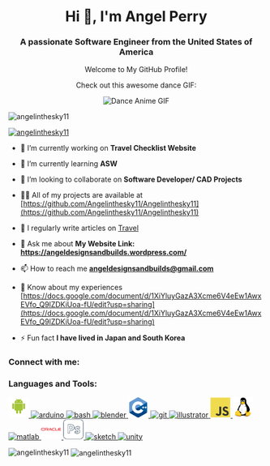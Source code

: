 <h1 align="center">Hi 👋, I'm Angel Perry</h1>
<h3 align="center">A passionate Software Engineer from the United States of America</h3>

<p align="center">  Welcome to My GitHub Profile!

<p align="center"> Check out this awesome dance GIF:

<p align="center">
  <img src="https://media1.tenor.com/m/xVgG9lsCy90AAAAd/dance-anime.gif" alt="Dance Anime GIF" />
</p>


<p align="left"> <img src="https://komarev.com/ghpvc/?username=angelinthesky11&label=Profile%20views&color=0e75b6&style=flat" alt="angelinthesky11" /> </p>

<p align="left"> <a href="https://github.com/ryo-ma/github-profile-trophy"><img src="https://github-profile-trophy.vercel.app/?username=angelinthesky11" alt="angelinthesky11" /></a> </p>

- 🔭 I’m currently working on **Travel Checklist Website**

- 🌱 I’m currently learning **ASW**

- 👯 I’m looking to collaborate on **Software Developer/ CAD Projects**

- 👨‍💻 All of my projects are available at [https://github.com/Angelinthesky11/Angelinthesky11](https://github.com/Angelinthesky11/Angelinthesky11)

- 📝 I regularly write articles on [Travel](Travel)

- 💬 Ask me about **My Website Link: https://angeldesignsandbuilds.wordpress.com/**

- 📫 How to reach me **angeldesignsandbuilds@gmail.com**

- 📄 Know about my experiences [https://docs.google.com/document/d/1XiYluyGazA3Xcme6V4eEw1AwxEVfo_Q9lZDKiUoa-fU/edit?usp=sharing](https://docs.google.com/document/d/1XiYluyGazA3Xcme6V4eEw1AwxEVfo_Q9lZDKiUoa-fU/edit?usp=sharing)

- ⚡ Fun fact **I have lived in Japan and South Korea**

<h3 align="left">Connect with me:</h3>
<p align="left">
</p>

<h3 align="left">Languages and Tools:</h3>
<p align="left"> <a href="https://developer.android.com" target="_blank" rel="noreferrer"> <img src="https://raw.githubusercontent.com/devicons/devicon/master/icons/android/android-original-wordmark.svg" alt="android" width="40" height="40"/> </a> <a href="https://www.arduino.cc/" target="_blank" rel="noreferrer"> <img src="https://cdn.worldvectorlogo.com/logos/arduino-1.svg" alt="arduino" width="40" height="40"/> </a> <a href="https://www.gnu.org/software/bash/" target="_blank" rel="noreferrer"> <img src="https://www.vectorlogo.zone/logos/gnu_bash/gnu_bash-icon.svg" alt="bash" width="40" height="40"/> </a> <a href="https://www.blender.org/" target="_blank" rel="noreferrer"> <img src="https://download.blender.org/branding/community/blender_community_badge_white.svg" alt="blender" width="40" height="40"/> </a> <a href="https://www.w3schools.com/cpp/" target="_blank" rel="noreferrer"> <img src="https://raw.githubusercontent.com/devicons/devicon/master/icons/cplusplus/cplusplus-original.svg" alt="cplusplus" width="40" height="40"/> </a> <a href="https://git-scm.com/" target="_blank" rel="noreferrer"> <img src="https://www.vectorlogo.zone/logos/git-scm/git-scm-icon.svg" alt="git" width="40" height="40"/> </a> <a href="https://www.adobe.com/in/products/illustrator.html" target="_blank" rel="noreferrer"> <img src="https://www.vectorlogo.zone/logos/adobe_illustrator/adobe_illustrator-icon.svg" alt="illustrator" width="40" height="40"/> </a> <a href="https://developer.mozilla.org/en-US/docs/Web/JavaScript" target="_blank" rel="noreferrer"> <img src="https://raw.githubusercontent.com/devicons/devicon/master/icons/javascript/javascript-original.svg" alt="javascript" width="40" height="40"/> </a> <a href="https://www.linux.org/" target="_blank" rel="noreferrer"> <img src="https://raw.githubusercontent.com/devicons/devicon/master/icons/linux/linux-original.svg" alt="linux" width="40" height="40"/> </a> <a href="https://www.mathworks.com/" target="_blank" rel="noreferrer"> <img src="https://upload.wikimedia.org/wikipedia/commons/2/21/Matlab_Logo.png" alt="matlab" width="40" height="40"/> </a> <a href="https://www.oracle.com/" target="_blank" rel="noreferrer"> <img src="https://raw.githubusercontent.com/devicons/devicon/master/icons/oracle/oracle-original.svg" alt="oracle" width="40" height="40"/> </a> <a href="https://www.photoshop.com/en" target="_blank" rel="noreferrer"> <img src="https://raw.githubusercontent.com/devicons/devicon/master/icons/photoshop/photoshop-line.svg" alt="photoshop" width="40" height="40"/> </a> <a href="https://www.sketch.com/" target="_blank" rel="noreferrer"> <img src="https://www.vectorlogo.zone/logos/sketchapp/sketchapp-icon.svg" alt="sketch" width="40" height="40"/> </a> <a href="https://unity.com/" target="_blank" rel="noreferrer"> <img src="https://www.vectorlogo.zone/logos/unity3d/unity3d-icon.svg" alt="unity" width="40" height="40"/> </a> </p>

<p><img align="left" src="https://github-readme-stats.vercel.app/api/top-langs?username=angelinthesky11&show_icons=true&locale=en&layout=compact" alt="angelinthesky11" /></p>

<p>&nbsp;<img align="center" src="https://github-readme-stats.vercel.app/api?username=angelinthesky11&show_icons=true&locale=en" alt="angelinthesky11" /></p>
